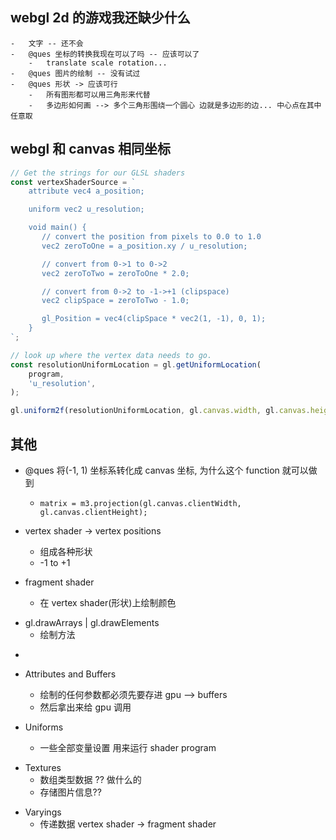 ## webgl 2d 的游戏我还缺少什么

    -   文字 -- 还不会
    -   @ques 坐标的转换我现在可以了吗 -- 应该可以了
        -   translate scale rotation...
    -   @ques 图片的绘制 -- 没有试过
    -   @ques 形状 -> 应该可行
        -   所有图形都可以用三角形来代替
        -   多边形如何画 --> 多个三角形围绕一个圆心 边就是多边形的边... 中心点在其中任意取

## webgl 和 canvas 相同坐标

```js
// Get the strings for our GLSL shaders
const vertexShaderSource = `
    attribute vec4 a_position;

    uniform vec2 u_resolution;

    void main() {
       // convert the position from pixels to 0.0 to 1.0
       vec2 zeroToOne = a_position.xy / u_resolution;

       // convert from 0->1 to 0->2
       vec2 zeroToTwo = zeroToOne * 2.0;

       // convert from 0->2 to -1->+1 (clipspace)
       vec2 clipSpace = zeroToTwo - 1.0;

       gl_Position = vec4(clipSpace * vec2(1, -1), 0, 1);
    }
`;

// look up where the vertex data needs to go.
const resolutionUniformLocation = gl.getUniformLocation(
    program,
    'u_resolution',
);

gl.uniform2f(resolutionUniformLocation, gl.canvas.width, gl.canvas.height);
```

## 其他

-   @ques 将(-1, 1) 坐标系转化成 canvas 坐标, 为什么这个 function 就可以做到

    -   `matrix = m3.projection(gl.canvas.clientWidth, gl.canvas.clientHeight);`

-   vertex shader -> vertex positions

    -   组成各种形状
    -   -1 to +1

-   fragment shader
    -   在 vertex shader(形状)上绘制颜色

*   gl.drawArrays | gl.drawElements
    -   绘制方法

-

-   Attributes and Buffers

    -   绘制的任何参数都必须先要存进 gpu --> buffers
    -   然后拿出来给 gpu 调用

-   Uniforms
    -   一些全部变量设置 用来运行 shader program

*   Textures
    -   数组类型数据 ?? 做什么的
    -   存储图片信息??

-   Varyings
    -   传递数据 vertex shader -> fragment shader
